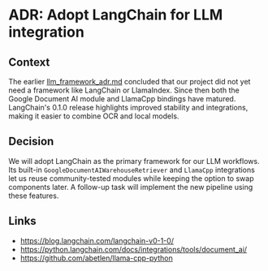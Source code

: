 # ADR: Adopt LangChain for LLM integration

## Context
The earlier [llm_framework_adr.md](llm_framework_adr.md) concluded that our project did not yet need a framework like LangChain or LlamaIndex. Since then both the Google Document AI module and LlamaCpp bindings have matured. LangChain's 0.1.0 release highlights improved stability and integrations, making it easier to combine OCR and local models.

## Decision
We will adopt LangChain as the primary framework for our LLM workflows. Its built-in `GoogleDocumentAIWarehouseRetriever` and `LlamaCpp` integrations let us reuse community-tested modules while keeping the option to swap components later. A follow-up task will implement the new pipeline using these features.

## Links
- https://blog.langchain.com/langchain-v0-1-0/
- https://python.langchain.com/docs/integrations/tools/document_ai/
- https://github.com/abetlen/llama-cpp-python
